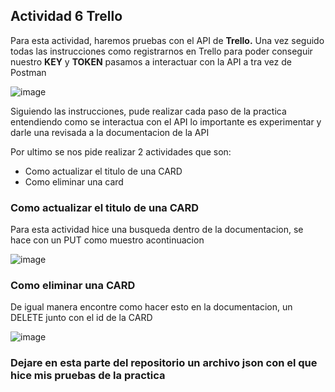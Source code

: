 ## Actividad 6 Trello
Para esta actividad, haremos pruebas con el API de **Trello.**
Una vez seguido todas las instrucciones como registrarnos en Trello para poder conseguir
nuestro **KEY** y **TOKEN** pasamos a interactuar con la API a tra vez de Postman

![image](https://user-images.githubusercontent.com/62618610/166611749-c33e3bc3-b215-4619-8cda-8623ba13d756.png)

Siguiendo las instrucciones, pude realizar cada paso de la practica entendiendo como se interactua con el API
lo importante es experimentar y darle una revisada a la documentacion de la API

Por ultimo se nos pide realizar 2 actividades que son:

- Como actualizar el titulo de una CARD
- Como eliminar una card

### Como actualizar el titulo de una CARD
Para esta actividad hice una busqueda dentro de la documentacion, se hace con un PUT como muestro acontinuacion

![image](https://user-images.githubusercontent.com/62618610/166611984-29dd8ea7-736c-439c-81d5-fc073937d2bb.png)

### Como eliminar una CARD
De igual manera encontre como hacer esto en la documentacion, un DELETE junto con el id de la CARD

![image](https://user-images.githubusercontent.com/62618610/166612068-e77d0a7a-9349-41ae-8582-f563ee78b415.png)

### Dejare en esta parte del repositorio un archivo json con el que hice mis pruebas de la practica
